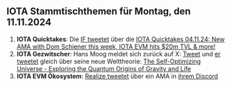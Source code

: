 ## IOTA Stammtischthemen für Montag, den 11.11.2024

1. **IOTA Quicktakes**: Die [IF tweetet](https://x.com/iota/status/1853391823927964057) über die [IOTA Quicktakes 04.11.24: New AMA with Dom Schiener this week, IOTA EVM hits $20m TVL & more!](https://www.youtube.com/watch?v=ea-cihhvcuY)
2. **IOTA Gezwitscher**: Hans Moog meldet sich zurück auf X: [Tweet](https://x.com/hus_qy/status/1853524954350010516) und [er tweetet](https://x.com/hus_qy/status/1853526814712352850) gleich über seine neue Welttheorie: [The Self-Optimizing Universe - Exploring the Quantum Origins of Gravity and Life](https://www.reverse-engineering-nature.com/p/self-optimizing-universe)
3. **IOTA EVM Ökosystem**: [Realize tweetet](https://x.com/realizefinance/status/1853733552136827214) über ein AMA in [ihrem Discord](https://t.co/Q6OmnlUmvh)
